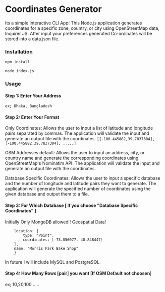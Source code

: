 
# Coordinates Generator

Its a simple interactive CLI App! This Node.js application generates coordinates for a specific zone, country, or city using OpenStreetMap data, Inquirer JS. 
After input your preferences generated Co-ordinates will be stored into a data.json file.

### Installation 
```bash
npm install
```
```bash
node index.js
```


### Usage 
#### Step 1: Enter Your Address
    ex; Dhaka, Bangladesh
#### Step 2: Enter Your Format
Only Coordinates: Allows the user to input a list of latitude and longitude pairs separated by commas. The application will validate the input and generate an output file with the coordinates. 
```[[-100.445882,39.7837304],[-100.445882,39.7837304], .....]```

OSM Addresses default: Allows the user to input an address, city, or country name and generate the corresponding coordinates using OpenStreetMap's Nominatim API. The application will validate the input and generate an output file with the coordinates.

Database Specific Coordinates: Allows the user to input a specific database and the number of longitude and latitude pairs they want to generate. The application will generate the specified number of coordinates using the given database and output them to a file.

#### Step 3: For Which Database [ If you choose "Database Specific Coordinates" ] 

Initially Only MongoDB allowed ! Geospatial Data! 
```{
    location: {
        type: "Point",
        coordinates: [-73.856077, 40.848447]
    },
    name: "Morris Park Bake Shop"
    }
```

    
In future I will include MySQL and PostgreSQL. 

#### Step 4: How Many Rows [pair] you want [If OSM Default not choosen]
ex; 10,20,100 .....



